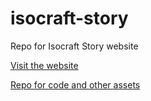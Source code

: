 # isocraft-story

Repo for Isocraft Story website

[Visit the website](https://d-002.github.io/isocraft-story-website)

[Repo for code and other assets](https://github.com/RaphoufouLeFou/Isocraft_Story)
